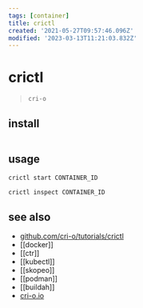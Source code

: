 ```yaml
---
tags: [container]
title: crictl
created: '2021-05-27T09:57:46.096Z'
modified: '2023-03-13T11:21:03.832Z'
---
```


# crictl

> `cri-o`

## install

```sh

```

## usage

```sh
crictl start CONTAINER_ID

crictl inspect CONTAINER_ID
```

## see also

- [github.com/cri-o/tutorials/crictl](https://github.com/cri-o/cri-o/blob/master/tutorials/crictl.md)
- [[docker]]
- [[ctr]]
- [[kubectl]]
- [[skopeo]]
- [[podman]]
- [[buildah]]
- [cri-o.io](https://cri-o.io/)
